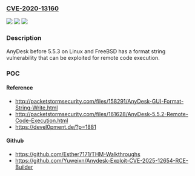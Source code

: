 ### [CVE-2020-13160](https://cve.mitre.org/cgi-bin/cvename.cgi?name=CVE-2020-13160)
![](https://img.shields.io/static/v1?label=Product&message=n%2Fa&color=blue)
![](https://img.shields.io/static/v1?label=Version&message=n%2Fa&color=blue)
![](https://img.shields.io/static/v1?label=Vulnerability&message=n%2Fa&color=brighgreen)

### Description

AnyDesk before 5.5.3 on Linux and FreeBSD has a format string vulnerability that can be exploited for remote code execution.

### POC

#### Reference
- http://packetstormsecurity.com/files/158291/AnyDesk-GUI-Format-String-Write.html
- http://packetstormsecurity.com/files/161628/AnyDesk-5.5.2-Remote-Code-Execution.html
- https://devel0pment.de/?p=1881

#### Github
- https://github.com/Esther7171/THM-Walkthroughs
- https://github.com/Yuweixn/Anydesk-Exploit-CVE-2025-12654-RCE-Builder

